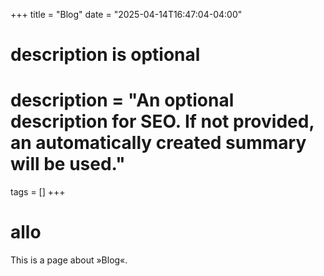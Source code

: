 +++
title = "Blog"
date = "2025-04-14T16:47:04-04:00"

#
# description is optional
#
# description = "An optional description for SEO. If not provided, an automatically created summary will be used."

tags = []
+++

# allo
This is a page about »Blog«.
